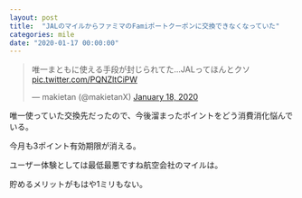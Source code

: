 ```yaml
---
layout: post
title:  "JALのマイルからファミマのFamiポートクーポンに交換できなくなっていた"
categories: mile
date: "2020-01-17 00:00:00"
---
```


<blockquote class="twitter-tweet tw-align-center"><p lang="ja" dir="ltr">唯一まともに使える手段が封じられてた...JALってほんとクソ <a href="https://t.co/PQNZltCiPW">pic.twitter.com/PQNZltCiPW</a></p>&mdash; makietan (@makietanX) <a href="https://twitter.com/makietanX/status/1218616928635195394?ref_src=twsrc%5Etfw">January 18, 2020</a></blockquote> <script async src="https://platform.twitter.com/widgets.js" charset="utf-8"></script>

唯一使っていた交換先だったので、今後溜まったポイントをどう消費消化悩んでいる。

今月も3ポイント有効期限が消える。

ユーザー体験としては最低最悪ですね航空会社のマイルは。

貯めるメリットがもはや1ミリもない。
